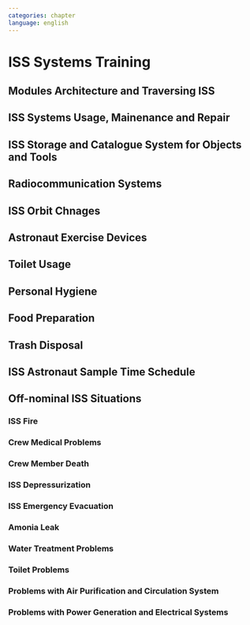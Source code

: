 ```yaml
---
categories: chapter
language: english
---
```


# ISS Systems Training

## Modules Architecture and Traversing ISS
## ISS Systems Usage, Mainenance and Repair
## ISS Storage and Catalogue System for Objects and Tools
## Radiocommunication Systems
## ISS Orbit Chnages
## Astronaut Exercise Devices
## Toilet Usage
## Personal Hygiene
## Food Preparation
## Trash Disposal
## ISS Astronaut Sample Time Schedule
## Off-nominal ISS Situations
### ISS Fire
### Crew Medical Problems
### Crew Member Death
### ISS Depressurization
### ISS Emergency Evacuation
### Amonia Leak
### Water Treatment Problems
### Toilet Problems
### Problems with Air Purification and Circulation System
### Problems with Power Generation and Electrical Systems
